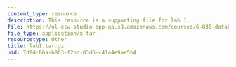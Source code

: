 ```yaml
---
content_type: resource
description: This resource is a supporting file for lab 1.
file: https://ol-ocw-studio-app-qa.s3.amazonaws.com/courses/6-830-database-systems-fall-2010/7d9dc86ab8b3f2bd03d6c41a4e9ae5b4_lab1.tar.gz
file_type: application/x-tar
resourcetype: Other
title: lab1.tar.gz
uid: 7d9dc86a-b8b3-f2bd-03d6-c41a4e9ae5b4
---
```

